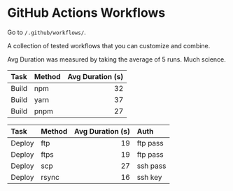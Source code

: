 # GitHub Actions Workflows

Go to `/.github/workflows/`.

A collection of tested workflows that you can customize and combine.

Avg Duration was measured by taking the average of 5 runs. Much science.

Task | Method | Avg Duration (s)
:--- |:--- |---:
Build | npm | 32
Build | yarn | 37
Build | pnpm | 27

Task | Method | Avg Duration (s) | Auth
:--- |:--- |---: |:---
Deploy | ftp | 19 | ftp pass
Deploy | ftps | 19 | ftp pass
Deploy | scp | 27 | ssh pass
Deploy | rsync | 16 | ssh key


